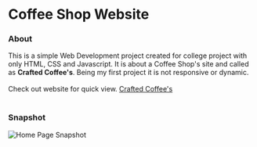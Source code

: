 # Coffee Shop Website
### About
This is a simple Web Development project created for college project with only HTML, CSS and Javascript.
It is about a Coffee Shop's site and called as **Crafted Coffee's**.
Being my first project it is not responsive or dynamic.<br>
<br>
Check out website for quick view. [Crafted Coffee's](https://hetshah23.github.io/Coffee-Shop-Website/)
<br><br>
### Snapshot
![Home Page Snapshot](shapshot/2020-08-17%20(2).png)
